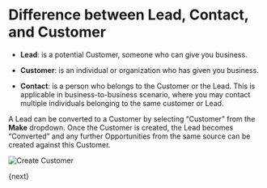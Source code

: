 <!-- add-breadcrumbs -->
# Difference between Lead, Contact, and Customer

* **Lead**: is a potential Customer, someone who can give you business.

* **Customer**: is an individual or organization who has given you business.

* **Contact**: is a person who belongs to the Customer or the Lead. This is applicable in business-to-business scenario, where you may contact multiple individuals belonging to the same customer or Lead.

A Lead can be converted to a Customer by selecting “Customer” from the **Make**
dropdown. Once the Customer is created, the Lead becomes “Converted” and any
further Opportunities from the same source can be created against this
Customer.

<img class="screenshot" alt="Create Customer" src="{{docs_base_url}}/assets/img/crm/lead-to-customer.gif">

{next}

